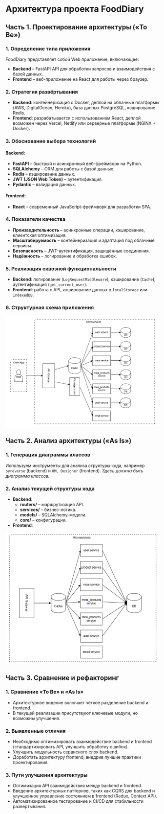 # Архитектура проекта FoodDiary

## Часть 1. Проектирование архитектуры («To Be»)

### 1. Определение типа приложения

FoodDiary представляет собой Web приложение, включающее:

- **Backend** – FastAPI API для обработки запросов и взаимодействия с базой данных.
- **Frontend** – веб-приложение на React для работы через браузер.

### 2. Стратегия развёртывания

- **Backend**: контейнеризация с Docker, деплой на облачные платформы (AWS, DigitalOcean, Heroku), база данных PostgreSQL, кэширование Redis.
- **Frontend**: разрабатывается с использованием React, деплой возможен через Vercel, Netlify или серверные платформы (NGINX + Docker).

### 3. Обоснование выбора технологий

#### Backend:

- **FastAPI** – быстрый и асинхронный веб-фреймворк на Python.
- **SQLAlchemy** – ORM для работы с базой данных.
- **Redis** – кэширование данных.
- **JWT (JSON Web Token)** – аутентификация.
- **Pydantic** – валидация данных.

#### Frontend:

- **React** – современный JavaScript-фреймворк для разработки SPA.

### 4. Показатели качества

- **Производительность** – асинхронные операции, кэширование, клиентская оптимизация.
- **Масштабируемость** – контейнеризация и адаптация под облачные сервисы.
- **Безопасность** – JWT-аутентификация, защищённые соединения.
- **Надёжность** – логирование и обработка ошибок.

### 5. Реализация сквозной функциональности

- **Backend**: логирование (`LogRequestMiddleware`), кэширование (`Cache`), аутентификация (`get_current_user`).
- **Frontend**: работа с API, кэширование данных в `localStorage` или `IndexedDB`.

### 6. Структурная схема приложения
![Архитектурная диаграмма ToBe](https://github.com/nstprkp/FoodDiary/blob/d6271b4d3769b756011e8f8d3b0407a267ed8ae2/documentation/pictures/architectureToBe.png)

## Часть 2. Анализ архитектуры («As Is»)

### 1. Генерация диаграммы классов

Используем инструменты для анализа структуры кода, например `pyreverse` (backend) и `UML Designer` (frontend).
*Здесь должна быть диаграмма классов.*

### 2. Анализ текущей структуры кода

- **Backend**:
  - **routers/** – маршрутизация API.
  - **services/** – бизнес-логика.
  - **models/** – SQLAlchemy-модели.
  - **core/** – конфигурации.
- **Frontend**:

![Архитектурная диаграмма AsIs](https://github.com/nstprkp/FoodDiary/blob/d6271b4d3769b756011e8f8d3b0407a267ed8ae2/documentation/pictures/architectureAsIs.png)


## Часть 3. Сравнение и рефакторинг

### 1. Сравнение «To Be» и «As Is»

- Архитектурное видение включает чёткое разделение backend и frontend.
- В текущей реализации присутствуют ключевые модули, но возможны улучшения.

### 2. Выявленные отличия

- Необходимо оптимизировать взаимодействие backend и frontend (стандартизировать API, улучшить обработку ошибок).
- Улучшить модульность сервисного слоя backend.
- Доработать архитектуру frontend, внедрив лучшие практики проектирования.

### 3. Пути улучшения архитектуры

- Оптимизация API взаимодействия между backend и frontend.
- Введение архитектурных паттернов, таких как CQRS для backend и улучшенное управление состоянием в frontend (Redux, Context API).
- Автоматизированное тестирование и CI/CD для стабильности развертывания.
